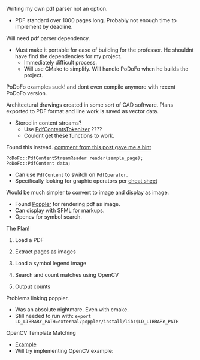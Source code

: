 Writing my own pdf parser not an option. 
- PDF standard over 1000 pages long. Probably not enough time to implement by deadline.

Will need pdf parser dependency. 
- Must make it portable for ease of building for the professor. He shouldnt have find the dependencies for my project.
    - Immediately difficult process. 
    - Will use CMake to simplify. Will handle PoDoFo when he builds the project. 

PoDoFo examples suck! and dont even compile anymore with recent PoDoFo version.

Architectural drawings created in some sort of CAD software. Plans exported to PDF format and line work is saved as vector data.
- Stored in content streams? 
    - Use [PdfContentsTokenizer](https://stackoverflow.com/questions/11715561/pdf-parsing-in-c-podofo?rq=3) ????
    - Couldnt get these functions to work. 

Found this instead. 
[comment from this post gave me a hint](https://stackoverflow.com/questions/73746836/extract-geometric-objects-lines-circles-from-a-pdf-using-pdfmm)
```
PoDoFo::PdfContentStreamReader reader(sample_page);
PoDoFo::PdfContent data;
```
- Can use `PdfContent` to switch on `PdfOperator`.
- Specifically looking for graphic operators per [cheat sheet](https://pdfa.org/download-area/cheat-sheets/OperatorsAndOperands.pdf)

Would be much simpler to convert to image and display as image.
- Found [Poppler](https://gitlab.freedesktop.org/poppler/poppler) for rendering pdf as image.
- Can display with SFML for markups.
- Opencv for symbol search.     

The Plan!
1. Load a PDF

2. Extract pages as images

3. Load a symbol legend image

4. Search and count matches using OpenCV

5. Output counts

Problems linking poppler.
- Was an absolute nightmare. Even with cmake. 
- Still needed to run with: 
`export LD_LIBRARY_PATH=external/poppler/install/lib:$LD_LIBRARY_PATH`


OpenCV Template Matching
- [Example](https://stackoverflow.com/questions/23180630/using-opencv-matchtemplate-for-blister-pack-inspection)
- Will try implementing OpenCV example: 

